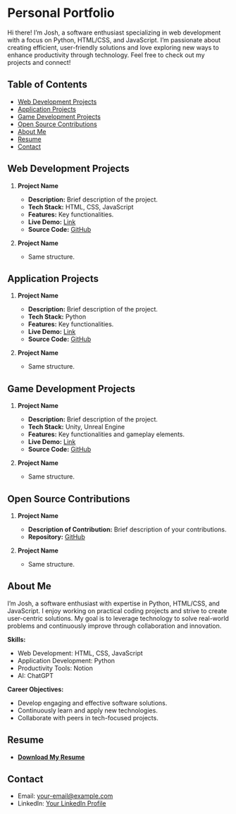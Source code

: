 # Personal Portfolio

Hi there! I’m Josh, a software enthusiast specializing in web development with a focus on Python, HTML/CSS, and JavaScript. I’m passionate about creating efficient, user-friendly solutions and love exploring new ways to enhance productivity through technology. Feel free to check out my projects and connect!

## Table of Contents
- [Web Development Projects](#web-development-projects)
- [Application Projects](#application-projects)
- [Game Development Projects](#game-development-projects)
- [Open Source Contributions](#open-source-contributions)
- [About Me](#about-me)
- [Resume](#resume)
- [Contact](#contact)

## Web Development Projects
1. **Project Name**
   - **Description:** Brief description of the project.
   - **Tech Stack:** HTML, CSS, JavaScript
   - **Features:** Key functionalities.
   - **Live Demo:** [Link](#)
   - **Source Code:** [GitHub](#)

2. **Project Name**
   - Same structure.

## Application Projects
1. **Project Name**
   - **Description:** Brief description of the project.
   - **Tech Stack:** Python
   - **Features:** Key functionalities.
   - **Live Demo:** [Link](#)
   - **Source Code:** [GitHub](#)

2. **Project Name**
   - Same structure.

## Game Development Projects
1. **Project Name**
   - **Description:** Brief description of the project.
   - **Tech Stack:** Unity, Unreal Engine
   - **Features:** Key functionalities and gameplay elements.
   - **Live Demo:** [Link](#)
   - **Source Code:** [GitHub](#)

2. **Project Name**
   - Same structure.

## Open Source Contributions
1. **Project Name**
   - **Description of Contribution:** Brief description of your contributions.
   - **Repository:** [GitHub](#)

2. **Project Name**
   - Same structure.

## About Me
I’m Josh, a software enthusiast with expertise in Python, HTML/CSS, and JavaScript. I enjoy working on practical coding projects and strive to create user-centric solutions. My goal is to leverage technology to solve real-world problems and continuously improve through collaboration and innovation.

**Skills:**
- Web Development: HTML, CSS, JavaScript
- Application Development: Python
- Productivity Tools: Notion
- AI: ChatGPT

**Career Objectives:**
- Develop engaging and effective software solutions.
- Continuously learn and apply new technologies.
- Collaborate with peers in tech-focused projects.

## Resume
- **[Download My Resume](#)**

## Contact
- Email: [your-email@example.com](mailto:your-email@example.com)
- LinkedIn: [Your LinkedIn Profile](#)
